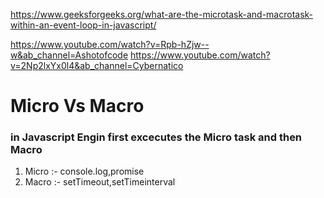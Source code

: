 https://www.geeksforgeeks.org/what-are-the-microtask-and-macrotask-within-an-event-loop-in-javascript/

https://www.youtube.com/watch?v=Rpb-hZjw--w&ab_channel=Ashotofcode
https://www.youtube.com/watch?v=2Np2lxYx0l4&ab_channel=Cybernatico
# Micro Vs Macro 
 ### in Javascript Engin first excecutes the Micro task and then Macro 
    
1. Micro :-  console.log,promise 
2. Macro :- setTimeout,setTimeinterval
    
    
    